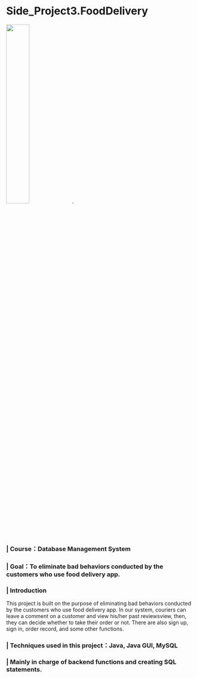 # Side_Project3.FoodDelivery
<img src="https://user-images.githubusercontent.com/58580554/160270083-3b3303f9-2a39-4e75-96ce-13d5ba9d7af1.png" width = 35%>. 
### | Course：Database Management System
### | Goal：To eliminate bad behaviors conducted by the customers who use food delivery app.
### | Introduction
This project is built on the purpose of eliminating bad behaviors conducted by the customers who use food delivery app. In our system, couriers can leave a comment on a customer and view his/her past reviewsview, then, they can decide whether to take their order or not. There are also sign up, sign in, order record, and some other functions.
### | Techniques used in this project：Java, Java GUI, MySQL
### | Mainly in charge of backend functions and creating SQL statements.
